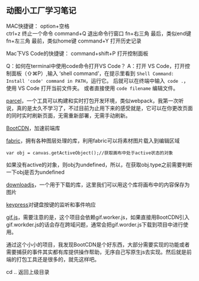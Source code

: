 ## 动图小工厂学习笔记

MAC快捷键：
option+空格       
ctrl+z      终止一个命令
command+Q     退出命令行窗口
fn+右三角      最后，类似end键
fn+左三角      最前，类似home键
command+Y 打开历史记录


Mac下VS Code的快捷键：
command+shift+P 打开控制面板


Q：如何在terminal中使用code命令打开VS Code？
A：打开 VS Code，打开控制面板（⇧⌘P）,输入 ‘shell command’，在提示里看到 ```Shell Command: Install 'code' command in PATH```，运行它。
后就可以在终端中输入``` code .```，使用 VS Code 打开当前文件夹。 
或者直接使用 ```code filename``` 编辑文件。


[parcel](https://zh.parceljs.org/)，一个工具可以构建和实时打包开发环境，类似webpack，我第一次听说，真的是太久不学习了，不过目前为止用下来的感受就是，它可以在你更改页面的同时实时刷新页面，无需重新部署，无需手动刷新。

[BootCDN](http://www.bootcdn.cn/)，加速前端库

[fabric](http://fabricjs.com/)，拥有各种图层处理的库，利用fabric可以将素材图片载入到编辑区域
 ```
var obj = canvas.getActiveObject();//获取画布中处于active状态的对象
```
如果没有active的对象，则obj为undefined，所以，在获取obj.type之前需要判断一下obj是否为undefined

[downloadjs](https://github.com/rndme/download)，一个用于下载的库，这里我们可以用这个库将画布中的内容保存为图片

[keypress](http://dmauro.github.io/Keypress/)对键盘按键的监听和事件响应

[gif.js](https://github.com/jnordberg/gif.js)，需要注意的是，这个项目会依赖gif.worker.js，如果直接用BootCDN引入gif.workder.js的话会存在跨域问题，通常会把gif.worder.js下载到项目中进行使用。

通过这个小小的项目，我发现BootCDN是个好东西，大部分需要实现的功能或者需要捕获的事件其实都有库提供操作帮助，无序自己写原生js去实现。然后就是前端的打包工具还是很多的，就先这样吧。

cd ..  返回上级目录
